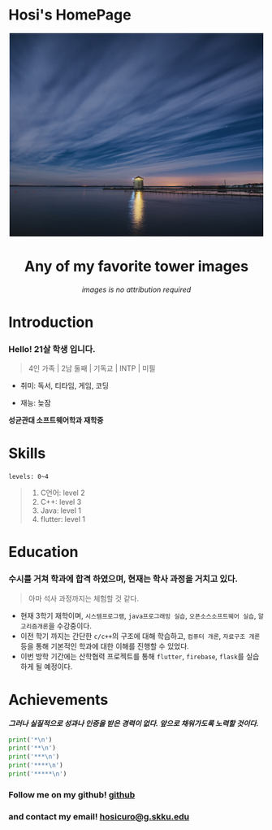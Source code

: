 # Hosi's HomePage

<div align="center">

<img src="./images/backGround.jpg" width= "500px" height= "400px" title= "image">

# Any of my favorite tower images

###### images is no attribution required

</div>

# Introduction

### Hello! 21살 학생 입니다.
> 4인 가족 | 2남 둘째 | 기독교 | INTP | 미필

* 취미: 독서, 티타임, 게임, 코딩
+ 재능: 늦잠

**성균관대 소프트웨어학과 재학중**

# Skills

`levels: 0~4`

> 1. C언어: level 2
> 2. C++: level 3
> 3. Java: level 1
> 4. flutter: level 1

# Education

### 수시를 거쳐 학과에 합격 하였으며, 현재는 학사 과정을 거치고 있다.
> 아마 석사 과정까지는 체험할 것 같다.

+ 현재 3학기 재학이며, `시스템프로그램`, `java프로그래밍 실습`, `오픈소스소프트웨어 실습`, `알고리즘개론`을 수강중이다.
+ 이전 학기 까지는 간단한 `c/c++`의 구조에 대해 학습하고, `컴퓨터 개론`, `자료구조 개론` 등을 통해 기본적인 학과에 대한 이해를 진행할 수 있었다.
+ 이번 방학 기간에는 산학협력 프로젝트를 통해 `flutter`, `firebase`, `flask`를 실습하게 될 예정이다.

# Achievements

***그러나 실질적으로 성과나 인증을 받은 경력이 없다. 앞으로 채워가도록 노력할 것이다.***

```python
print('*\n')
print('**\n')
print('***\n')
print('****\n')
print('*****\n')
```

### Follow me on my github! [github](https://github.com/hosicuro/hosicuro.github.io)

### and contact my email! <hosicuro@g.skku.edu>